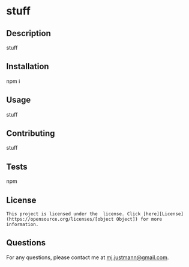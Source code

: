 
  # stuff

  ## Description
  stuff
  
  ## Installation
  npm i

  ## Usage
  stuff
  
  ## Contributing
  stuff
  
  ## Tests
  npm
  
  ## License
    This project is licensed under the  license. Click [here][License](https://opensource.org/licenses/[object Object]) for more information.

  ## Questions
  For any questions, please contact me at mj.justmann@gmail.com.
  